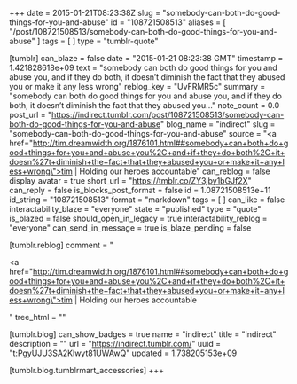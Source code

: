 +++
date = 2015-01-21T08:23:38Z
slug = "somebody-can-both-do-good-things-for-you-and-abuse"
id = "108721508513"
aliases = [ "/post/108721508513/somebody-can-both-do-good-things-for-you-and-abuse" ]
tags = [ ]
type = "tumblr-quote"

[tumblr]
can_blaze = false
date = "2015-01-21 08:23:38 GMT"
timestamp = 1.421828618e+09
text = "somebody can both do good things for you and abuse you, and if they do both, it doesn&rsquo;t diminish the fact that they abused you or make it any less wrong"
reblog_key = "UvFRMR5c"
summary = "somebody can both do good things for you and abuse you, and if they do both, it doesn’t diminish the fact that they abused you..."
note_count = 0.0
post_url = "https://indirect.tumblr.com/post/108721508513/somebody-can-both-do-good-things-for-you-and-abuse"
blog_name = "indirect"
slug = "somebody-can-both-do-good-things-for-you-and-abuse"
source = "<a href=\"http://tim.dreamwidth.org/1876101.html##somebody+can+both+do+good+things+for+you+and+abuse+you%2C+and+if+they+do+both%2C+it+doesn%27t+diminish+the+fact+that+they+abused+you+or+make+it+any+less+wrong\">tim | Holding our heroes accountable</a>"
can_reblog = false
display_avatar = true
short_url = "https://tmblr.co/ZY3jby1bGJf2X"
can_reply = false
is_blocks_post_format = false
id = 1.08721508513e+11
id_string = "108721508513"
format = "markdown"
tags = [ ]
can_like = false
interactability_blaze = "everyone"
state = "published"
type = "quote"
is_blazed = false
should_open_in_legacy = true
interactability_reblog = "everyone"
can_send_in_message = true
is_blaze_pending = false

[tumblr.reblog]
comment = "<p><a href=\"http://tim.dreamwidth.org/1876101.html##somebody+can+both+do+good+things+for+you+and+abuse+you%2C+and+if+they+do+both%2C+it+doesn%27t+diminish+the+fact+that+they+abused+you+or+make+it+any+less+wrong\">tim | Holding our heroes accountable</a></p>"
tree_html = ""

[tumblr.blog]
can_show_badges = true
name = "indirect"
title = "indirect"
description = ""
url = "https://indirect.tumblr.com/"
uuid = "t:PgyUJU3SA2Klwyt81UWAwQ"
updated = 1.738205153e+09

[tumblr.blog.tumblrmart_accessories]
+++
